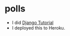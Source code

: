 # polls

- I did [Django Tutorial](https://docs.djangoproject.com/ja/1.11/intro/tutorial01/)
- I deployed this to Heroku.
